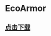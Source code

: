 # EcoArmor

## [点击下载](https://www.spigotmc.org/resources/1-16-1-17-%E2%9A%A1-ecoarmor-%E2%9C%A8-create-custom-armor-sets-%E2%9C%85-upgrades-crafting-and-more.88246/)

